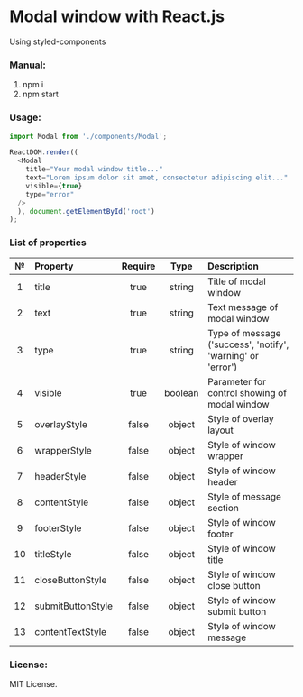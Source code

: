 # Modal window with React.js

Using styled-components

### Manual:
1. npm i
2. npm start

### Usage:
```javascript
import Modal from './components/Modal';

ReactDOM.render((
  <Modal 
    title="Your modal window title..."
    text="Lorem ipsum dolor sit amet, consectetur adipiscing elit..."
    visible={true}
    type="error"
  />
  ), document.getElementById('root')
);
```

### List of properties
|  №  |      Property     | Require |  Type   | Description                                                 |
|:---:|:------------------|:-------:|:-------:|:------------------------------------------------------------|
|  1  | title             | true    | string  | Title of modal window                                       |
|  2  | text              | true    | string  | Text message of modal window                                |
|  3  | type              | true    | string  | Type of message ('success', 'notify', 'warning' or 'error') |
|  4  | visible           | true    | boolean | Parameter for control showing of modal window               |
|  5  | overlayStyle      | false   | object  | Style of overlay layout                                     |
|  6  | wrapperStyle      | false   | object  | Style of window wrapper                                     |
|  7  | headerStyle       | false   | object  | Style of window header                                      |
|  8  | contentStyle      | false   | object  | Style of message section                                    |
|  9  | footerStyle       | false   | object  | Style of window footer                                      |
|  10 | titleStyle        | false   | object  | Style of window title                                       |
|  11 | closeButtonStyle  | false   | object  | Style of window close button                                |
|  12 | submitButtonStyle | false   | object  | Style of window submit button                               |
|  13 | contentTextStyle  | false   | object  | Style of window message                                     |

### License:
MIT License.